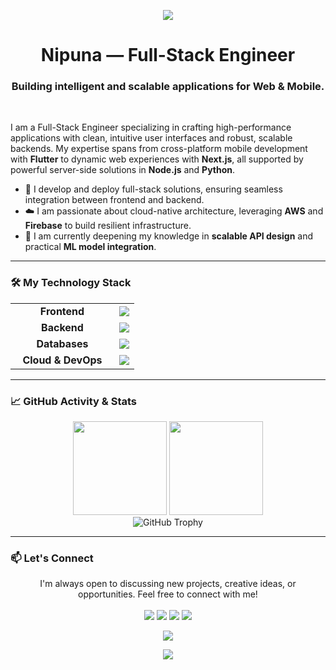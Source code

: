 <p align="center">
  <img src="https://user-images.githubusercontent.com/73097560/115834477-dbab4500-a447-11eb-908a-139a6edaec5c.gif" />
</p>

<h1 align="center">Nipuna — Full-Stack Engineer</h1>
<h3 align="center">Building intelligent and scalable applications for Web & Mobile.</h3>

<br>

I am a Full-Stack Engineer specializing in crafting high-performance applications with clean, intuitive user interfaces and robust, scalable backends. My expertise spans from cross-platform mobile development with **Flutter** to dynamic web experiences with **Next.js**, all supported by powerful server-side solutions in **Node.js** and **Python**.

- 🚀 I develop and deploy full-stack solutions, ensuring seamless integration between frontend and backend.
- ☁️ I am passionate about cloud-native architecture, leveraging **AWS** and **Firebase** to build resilient infrastructure.
- 🌱 I am currently deepening my knowledge in **scalable API design** and practical **ML model integration**.

---

### 🛠️ My Technology Stack

<table align="center">
  <tr>
    <td align="center" width="150"><strong>Frontend</strong></td>
    <td>
      <a href="https://skillicons.dev">
        <img src="https://skillicons.dev/icons?i=flutter,dart,nextjs,ts,react,figma&perline=6" />
      </a>
    </td>
  </tr>
  <tr>
    <td align="center"><strong>Backend</strong></td>
    <td>
      <a href="https://skillicons.dev">
        <img src="https://skillicons.dev/icons?i=nodejs,express,py,fastapi&perline=4" />
      </a>
    </td>
  </tr>
  <tr>
    <td align="center"><strong>Databases</strong></td>
    <td>
      <a href="https://skillicons.dev">
        <img src="https://skillicons.dev/icons?i=mongodb,mysql,postgres&perline=3" />
      </a>
    </td>
  </tr>
  <tr>
    <td align="center"><strong>Cloud & DevOps</strong></td>
    <td>
      <a href="https://skillicons.dev">
        <img src="https://skillicons.dev/icons?i=aws,firebase,git,github,linux,vscode&perline=6" />
      </a>
    </td>
  </tr>
</table>

---

### 📈 GitHub Activity & Stats

<p align="center">
  <img height="150em" src="https://github-readme-stats.vercel.app/api/top-langs/?username=niffzy&layout=compact&langs_count=7&theme=radical&hide_border=true"/>
  <img height="150em" src="https://github-readme-streak-stats.herokuapp.com?user=niffzy&theme=dark&hide_border=true" />
  <br/>
  <img src="https://github-profile-trophy.vercel.app/?username=niffzy&theme=radical&row=1&column=7&no-bg=true&margin-w=15&margin-h=15" alt="GitHub Trophy" />
</p>

---

### 📫 Let's Connect

<p align="center">
  I'm always open to discussing new projects, creative ideas, or opportunities. Feel free to connect with me!
  <br/><br/>
  <!-- ❗ Don't forget to add your LinkedIn link -->
  <a href="mailto:niffzy@gmail.com"><img src="https://img.shields.io/badge/email-%23D14836.svg?&style=for-the-badge&logo=gmail&logoColor=white"/></a>
  <a href="https://linkedin.com/in/yourlinkedin"><img src="https://img.shields.io/badge/linkedin-%230077B5.svg?&style=for-the-badge&logo=linkedin&logoColor=white" /></a>
  <a href="https://niffzy.hashnode.dev"><img src="https://img.shields.io/badge/hashnode-%231872FF.svg?&style=for-the-badge&logo=hashnode&logoColor=white" /></a>
  <a href="https://discordapp.com/users/niffzy"><img src="https://img.shields.io/badge/discord-%237289DA.svg?&style=for-the-badge&logo=discord&logoColor=white"/></a>
</p>

<p align="center">
  <img src="https://visitcount.itsvg.in/api?id=niffzy&label=Profile%20Views&color=6&icon=5&pretty=true" />
</p>

<p align="center">
  <img src="https://user-images.githubusercontent.com/73097560/115834477-dbab4500-a447-11eb-908a-139a6edaec5c.gif" />
</p>

